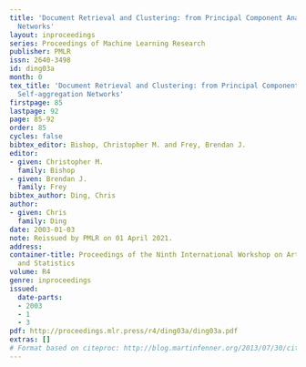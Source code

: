 ```yaml
---
title: 'Document Retrieval and Clustering: from Principal Component Analysis to Self-aggregation
  Networks'
layout: inproceedings
series: Proceedings of Machine Learning Research
publisher: PMLR
issn: 2640-3498
id: ding03a
month: 0
tex_title: 'Document Retrieval and Clustering: from Principal Component Analysis to
  Self-aggregation Networks'
firstpage: 85
lastpage: 92
page: 85-92
order: 85
cycles: false
bibtex_editor: Bishop, Christopher M. and Frey, Brendan J.
editor:
- given: Christopher M.
  family: Bishop
- given: Brendan J.
  family: Frey
bibtex_author: Ding, Chris
author:
- given: Chris
  family: Ding
date: 2003-01-03
note: Reissued by PMLR on 01 April 2021.
address:
container-title: Proceedings of the Ninth International Workshop on Artificial Intelligence
  and Statistics
volume: R4
genre: inproceedings
issued:
  date-parts:
  - 2003
  - 1
  - 3
pdf: http://proceedings.mlr.press/r4/ding03a/ding03a.pdf
extras: []
# Format based on citeproc: http://blog.martinfenner.org/2013/07/30/citeproc-yaml-for-bibliographies/
---
```


